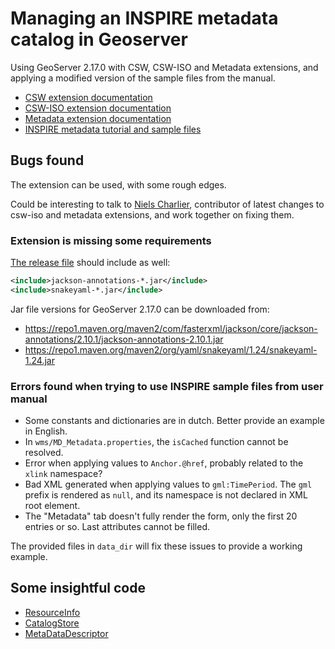 # Managing an INSPIRE metadata catalog in Geoserver

Using GeoServer 2.17.0 with CSW, CSW-ISO and Metadata extensions, and applying a modified version of the sample files from the manual.

* [CSW extension documentation](https://docs.geoserver.org/stable/en/user/services/csw/index.html#csw)
* [CSW-ISO extension documentation](https://docs.geoserver.org/stable/en/user/community/csw-iso/index.html)
* [Metadata extension documentation](https://docs.geoserver.org/stable/en/user/community/metadata/index.html)
* [INSPIRE metadata tutorial and sample files](https://docs.geoserver.org/stable/en/user/tutorials/metadata/index.html#tutorial-metadata)

## Bugs found

The extension can be used, with some rough edges.

Could be interesting to talk to [Niels Charlier](https://github.com/NielsCharlier), contributor of latest changes to csw-iso and metadata extensions, and work together on fixing them.

### Extension is missing some requirements

[The release file](https://github.com/geoserver/geoserver/blob/master/src/community/release/ext-metadata.xml) should include as well:

```xml
<include>jackson-annotations-*.jar</include>
<include>snakeyaml-*.jar</include>
```

Jar file versions for GeoServer 2.17.0 can be downloaded from:

* https://repo1.maven.org/maven2/com/fasterxml/jackson/core/jackson-annotations/2.10.1/jackson-annotations-2.10.1.jar
* https://repo1.maven.org/maven2/org/yaml/snakeyaml/1.24/snakeyaml-1.24.jar

### Errors found when trying to use INSPIRE sample files from user manual

* Some constants and dictionaries are in dutch. Better provide an example in English.
* In `wms/MD_Metadata.properties`, the `isCached` function cannot be resolved.
* Error when applying values to `Anchor.@href`, probably related to the `xlink` namespace?
* Bad XML generated when applying values to `gml:TimePeriod`. The `gml` prefix is rendered as `null`, and its namespace is not declared in XML root element.
* The "Metadata" tab doesn't fully render the form, only the first 20 entries or so. Last attributes cannot be filled.

The provided files in `data_dir` will fix these issues to provide a working example.

## Some insightful code

* [ResourceInfo](https://github.com/geoserver/geoserver/blob/master/src/main/src/main/java/org/geoserver/catalog/impl/ResourceInfoImpl.java)
* [CatalogStore](https://github.com/geoserver/geoserver/blob/master/src/extension/csw/core/src/main/java/org/geoserver/csw/store/internal/InternalCatalogStore.java#L100)
* [MetaDataDescriptor](https://github.com/geoserver/geoserver/blob/master/src/community/csw-iso/src/main/java/org/geoserver/csw/records/iso/MetaDataDescriptor.java)
